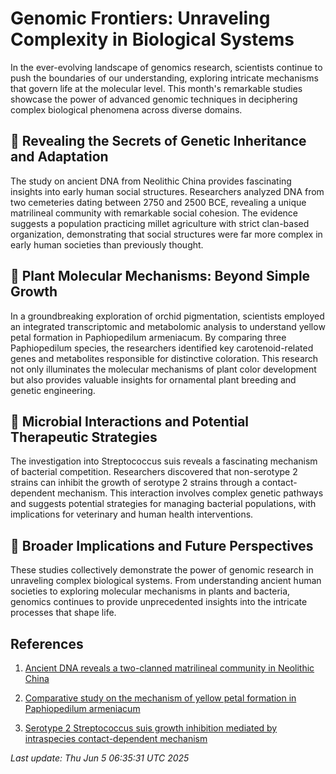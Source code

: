 # Genomic Frontiers: Unraveling Complexity in Biological Systems

In the ever-evolving landscape of genomics research, scientists continue to push the boundaries of our understanding, exploring intricate mechanisms that govern life at the molecular level. This month's remarkable studies showcase the power of advanced genomic techniques in deciphering complex biological phenomena across diverse domains.

## 🧬 Revealing the Secrets of Genetic Inheritance and Adaptation

The study on ancient DNA from Neolithic China provides fascinating insights into early human social structures. Researchers analyzed DNA from two cemeteries dating between 2750 and 2500 BCE, revealing a unique matrilineal community with remarkable social cohesion. The evidence suggests a population practicing millet agriculture with strict clan-based organization, demonstrating that social structures were far more complex in early human societies than previously thought.

## 🌱 Plant Molecular Mechanisms: Beyond Simple Growth

In a groundbreaking exploration of orchid pigmentation, scientists employed an integrated transcriptomic and metabolomic analysis to understand yellow petal formation in Paphiopedilum armeniacum. By comparing three Paphiopedilum species, the researchers identified key carotenoid-related genes and metabolites responsible for distinctive coloration. This research not only illuminates the molecular mechanisms of plant color development but also provides valuable insights for ornamental plant breeding and genetic engineering.

## 🦠 Microbial Interactions and Potential Therapeutic Strategies

The investigation into Streptococcus suis reveals a fascinating mechanism of bacterial competition. Researchers discovered that non-serotype 2 strains can inhibit the growth of serotype 2 strains through a contact-dependent mechanism. This interaction involves complex genetic pathways and suggests potential strategies for managing bacterial populations, with implications for veterinary and human health interventions.

## 🔬 Broader Implications and Future Perspectives

These studies collectively demonstrate the power of genomic research in unraveling complex biological systems. From understanding ancient human societies to exploring molecular mechanisms in plants and bacteria, genomics continues to provide unprecedented insights into the intricate processes that shape life.

## References

1. [Ancient DNA reveals a two-clanned matrilineal community in Neolithic China](https://pubmed.ncbi.nlm.nih.gov/40468069)

2. [Comparative study on the mechanism of yellow petal formation in Paphiopedilum armeniacum](https://pubmed.ncbi.nlm.nih.gov/40468222)

3. [Serotype 2 Streptococcus suis growth inhibition mediated by intraspecies contact-dependent mechanism](https://pubmed.ncbi.nlm.nih.gov/40467950)

*Last update: Thu Jun  5 06:35:31 UTC 2025*
